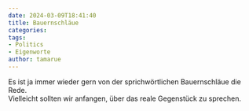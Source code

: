 ```yaml
---
date: 2024-03-09T18:41:40
title: Bauernschläue
categories: 
tags: 
- Politics
- Eigenworte
author: tamarue
---
```


Es ist ja immer wieder gern von der sprichwörtlichen Bauernschläue die Rede.  
Vielleicht sollten wir anfangen, über das reale Gegenstück zu sprechen.